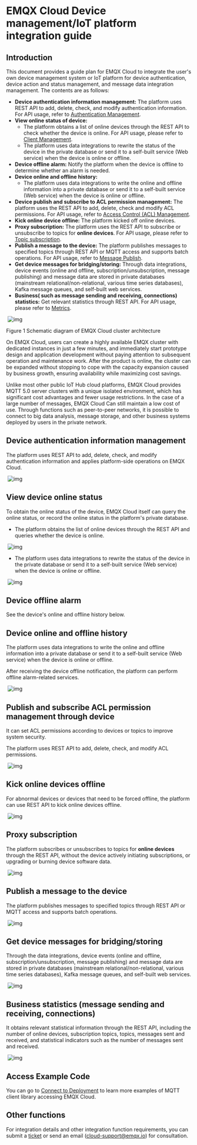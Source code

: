 # EMQX Cloud Device management/IoT platform integration guide

## Introduction

This document provides a guide plan for EMQX Cloud to integrate the user's own device management system or IoT platform for device authentication, device action and status management, and message data integration management. The contents are as follows:

- **Device authentication information management:** The platform uses REST API to add, delete, check, and modify authentication information. For API usage, refer to [Authentication Management](https://docs.emqx.io/en/cloud/latest/api/auth.html).
- **View online status of device:**
  - The platform obtains a list of online devices through the REST API to check whether the device is online. For API usage, please refer to [Client Management](https://docs.emqx.io/en/cloud/latest/api/client.html).
  - The platform uses data integrations to rewrite the status of the device in the private database or send it to a self-built service (Web service) when the device is online or offline.
- **Device offline alarm:** Notify the platform when the device is offline to determine whether an alarm is needed.
- **Device online and offline history:**
  - The platform uses data integrations to write the online and offline information into a private database or send it to a self-built service (Web service) when the device is online or offline.
- **Device publish and subscribe to ACL permission management:** The platform uses the REST API to add, delete, check and modify ACL permissions. For API usage, refer to [Access Control (ACL) Management](https://docs.emqx.io/en/cloud/latest/api/acl.html).
- **Kick online device offline:** The platform kicked off online devices.
- **Proxy subscription:** The platform uses the REST API to subscribe or unsubscribe to topics for **online devices**. For API usage, please refer to [Topic subscription](https://docs.emqx.io/en/cloud/latest/api/topic.html).
- **Publish a message to the device:** The platform publishes messages to specified topics through REST API or MQTT access and supports batch operations. For API usage, refer to [Message Publish](https://docs.emqx.io/en/cloud/latest/api/pub.html).
- **Get device messages for bridging/storing:** Through data integrations, device events (online and offline, subscription/unsubscription, message publishing) and message data are stored in private databases (mainstream relational/non-relational, various time series databases), Kafka message queues, and self-built web services.
- **Business( such as message sending and receiving, connections) statistics:** Get relevant statistics through REST API. For API usage, please refer to [Metrics](https://docs.emqx.io/en/cloud/latest/api/metrics.html).

​            ![img](https://assets.emqx.com/images/a912409d8db446e61567c4749946023c.png)            

Figure 1 Schematic diagram of EMQX Cloud cluster architecture

On EMQX Cloud, users can create a highly available EMQX cluster with dedicated instances in just a few minutes, and immediately start prototype design and application development without paying attention to subsequent operation and maintenance work. After the product is online, the cluster can be expanded without stopping to cope with the capacity expansion caused by business growth, ensuring availability while maximizing cost savings.

Unlike most other public IoT Hub cloud platforms, EMQX Cloud provides MQTT 5.0 server clusters with a unique isolated environment, which has significant cost advantages and fewer usage restrictions. In the case of a large number of messages, EMQX Cloud Can still maintain a low cost of use. Through functions such as peer-to-peer networks, it is possible to connect to big data analysis, message storage, and other business systems deployed by users in the private network.



## Device authentication information management

The platform uses REST API to add, delete, check, and modify authentication information and applies platform-side operations on EMQX Cloud.

​            ![img](./_assets/http_rest_api.png)

## View device online status

To obtain the online status of the device, EMQX Cloud itself can query the online status, or record the online status in the platform's private database.

- The platform obtains the list of online devices through the REST API and queries whether the device is online.

​            ![img](./_assets/http_rest_api.png)

- The platform uses data integrations to rewrite the status of the device in the private database or send it to a self-built service (Web service) when the device is online or offline.

​            ![img](./_assets/http_rest_api_rule_engine.png)

## Device offline alarm

See the device's online and offline history below.

## Device online and offline history

The platform uses data integrations to write the online and offline information into a private database or send it to a self-built service (Web service) when the device is online or offline.

After receiving the device offline notification, the platform can perform offline alarm-related services.

​            ![img](./_assets/http_rest_api_rule_engine.png)

## Publish and subscribe ACL permission management through device

It can set ACL permissions according to devices or topics to improve system security.

The platform uses REST API to add, delete, check, and modify ACL permissions.

​            ![img](./_assets/http_rest_api.png)

## Kick online devices offline

For abnormal devices or devices that need to be forced offline, the platform can use REST API to kick online devices offline.

​            ![img](./_assets/http_rest_api.png)

## Proxy subscription

The platform subscribes or unsubscribes to topics for **online devices** through the REST API, without the device actively initiating subscriptions, or upgrading or burning device software data.

​            ![img](./_assets/http_rest_api.png)

## Publish a message to the device

The platform publishes messages to specified topics through REST API or MQTT access and supports batch operations.

​            ![img](./_assets/http_rest_api_mqtt_client.png)

## Get device messages for bridging/storing

Through the data integrations, device events (online and offline, subscription/unsubscription, message publishing) and message data are stored in private databases (mainstream relational/non-relational, various time series databases), Kafka message queues, and self-built web services.

​            ![img](./_assets/http_rest_api_rule_engine.png)

## Business statistics (message sending and receiving, connections)

It obtains relevant statistical information through the REST API, including the number of online devices, subscription topics, topics, messages sent and received, and statistical indicators such as the number of messages sent and received.

​            ![img](./_assets/http_rest_api.png)

## Access Example Code

You can go to [Connect to Deployment](./connect_to_deployments/overview.md) to learn more examples of MQTT client library accessing EMQX Cloud.



## Other functions

For integration details and other integration function requirements, you can submit a [ticket](./feature/tickets.md) or send an email (cloud-support@emqx.io) for consultation.
